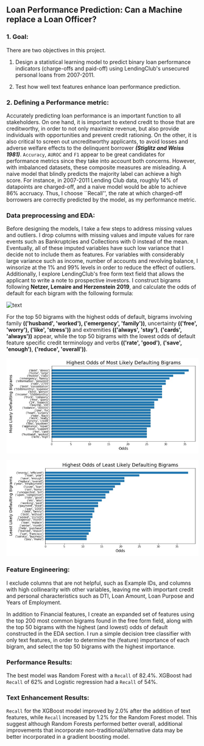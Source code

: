 ## Loan Performance Prediction: Can a Machine replace a Loan Officer?

### 1. Goal:

There are two objectives in this project.

1) Design a statistical learning model to predict binary loan performance indicators (charge-offs and paid-off) using LendingClub's unsecured personal loans from 2007-2011. 

2) Test how well text features enhance loan performance prediction. 

### 2. Defining a Performance metric:

Accurately predicting loan performance is an important function to all stakeholders. On one hand, it is important to extend credit to those that are creditworthy, in order to not only maximize revenue, but also provide individuals with opportunities and prevent credit rationing. On the other, it is also critical to screen out uncreditworthy applicants, to avoid losses and adverse welfare effects to the delinquent borrower <b><i>(Stiglitz and Weiss 1981)</i></b>. ``Accuracy``, ``AUROC`` and ``F1`` appear to be great candidates for performance metrics since they take into account both concerns. However, with imbalanced datasets, these composite measures are misleading. A naive model that blindly predicts the majority label can achieve a high score. For instance, in 2007-2011 Lending Club data, roughly 14% of datapoints are charged-off, and a naive model would be able to achieve 86% accruacy. Thus, I choose ``Recall'', the rate at which charged-off borrowers are correctly predicted by the model, as my performance metric.     

### Data preprocessing and EDA:

Before designing the models, I take a few steps to address missing values and outliers. I drop columns with missing values and impute values for rare events such as Bankruptcies and Collections with 0 instead of the mean. Eventually, all of these imputed variables have such low variance that I decide not to include them as features. For variables with considerably large variance such as income, number of accounts and revolving balance, I winsorize at the 1% and 99% levels in order to reduce the effect of outliers. Additionally, I explore LendingClub's free form text field that allows the applicant to write a note to prospective investors. I construct bigrams following <b>Netzer, Lemaire and Herzenstein 2019</b>, and calculate the odds of default for each bigram with the following formula:

![text](https://latex.codecogs.com/svg.latex?\frac{P(bigram|defaulted)}{P(bigram|repaid)}) 

For the top 50 bigrams with the highest odds of default, bigrams involving family <b>(('husband', 'worked'), ('emergency', 'family'))</b>, uncertainty <b>(('free', 'worry'), ('like', 'stress'))</b> and extremities <b>(('always', 'stay')</b>, <b>('cards', 'always'))</b> appear, while the top 50 bigrams with the lowest odds of default feature specific credit terminology and verbs <b>(('rate', 'good')</b>, <b>('save', 'enough')</b>, <b>('reduce', 'overall'))</b>.

![default_bigrams](https://github.com/daniel-d-wu/Online-Loan-Default-Prediction/blob/main/figures/chgoff_bigrams.jpg)

![paid_bigrams](https://github.com/daniel-d-wu/Online-Loan-Default-Prediction/blob/main/figures/paid_bigrams.jpg)


### Feature Engineering:

I exclude columns that are not helpful, such as Example IDs, and columns with high collinearity with other variables, leaving me with important credit and personal characteristics such as DTI, Loan Amount, Loan Purpose and Years of Employment. 

In addition to Financial features, I create an expanded set of features using the top 200 most common bigrams found in the free form field, along with the top 50 bigrams with the highest (and lowest) odds of default constructed in the EDA section. I run a simple decision tree classifier with only text features, in order to determine the (feature) importance of each bigram, and select the top 50 bigrams with the highest importance.

### Performance Results:

The best model was Random Forest with a ``Recall`` of 82.4%. XGBoost had ``Recall`` of 62% and Logistic regression had a ``Recall`` of 54%.

### Text Enhancement Results:

``Recall`` for the XGBoost model improved by 2.0% after the addition of text features, while ``Recall`` increased by 1.2% for the Random Forest model. This suggest although Random Forests performed better overall, additional improvements that incorporate non-traditional/alternative data may be better incorporated in a gradient boosting model.

